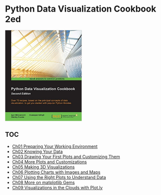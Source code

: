 # Python Data Visualization Cookbook 2ed
<img src="cover.png" alt="" height="300">

## TOC
* [Ch01 Preparing Your Working Environment]()
* [Ch02 Knowing Your Data]()
* [Ch03 Drawing Your First Plots and Customizing Them]()
* [Ch04 More Plots and Customizations]()
* [Ch05 Making 3D Visualizations]()
* [Ch06 Plotting Charts with Images and Maps]()
* [Ch07 Using the Right Plots to Understand Data]()
* [Ch08 More on matplotlib Gems]()
* [Ch09 Visualizations in the Clouds with Plot.ly]()